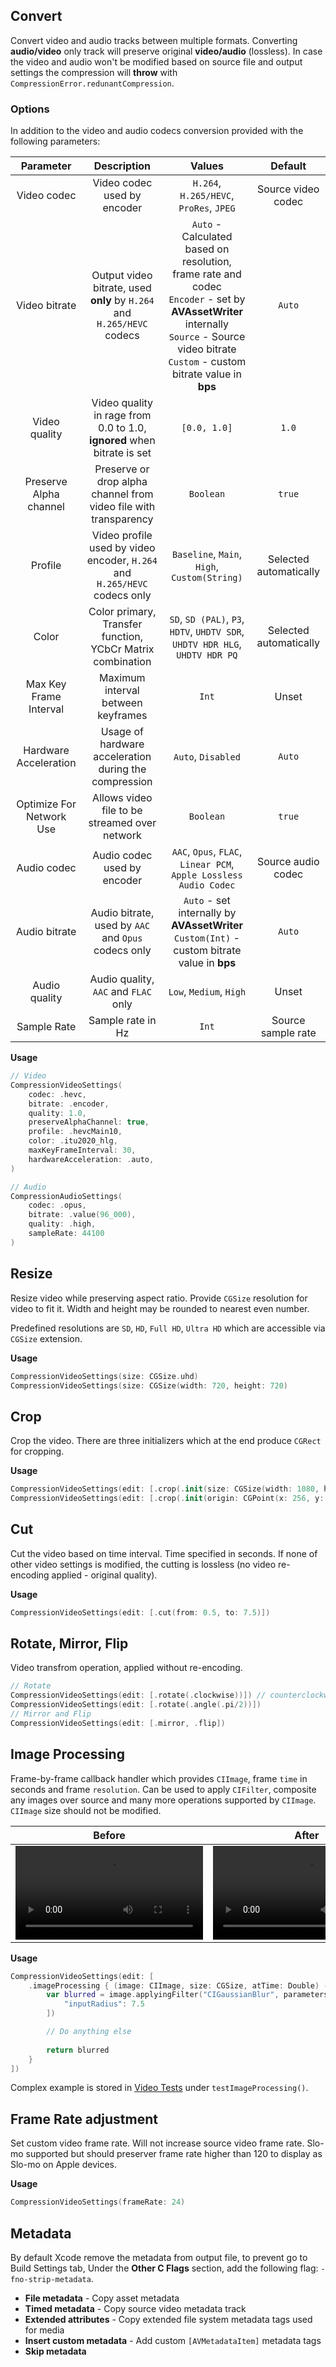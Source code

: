## Convert
Convert video and audio tracks between multiple formats. Converting __audio/video__ only track will preserve original __video/audio__ (lossless). In case the video and audio won't be modified based on source file and output settings the compression will __throw__ with ```CompressionError.redunantCompression```.

<!--__Supported video codecs:__
- H.264
- H.265/HEVC
- ProRes
- JPEG

> Additionally decoding is supported for: H.263, MPEG-1, MPEG-2, MPEG-4 Part 2

__Supported audio codecs:__
- AAC
- Opus
- FLAC
- Linear PCM
- Apple Lossless

### Options
In addition to the video and audio codecs, you can also set the following parameters:-->

### Options
In addition to the video and audio codecs conversion provided with the following parameters:

| Parameter | Description | Values | Default |
| :---: | :---: | :---: | :---: |
| Video codec | Video codec used by encoder | `H.264`, `H.265/HEVC`, `ProRes`, `JPEG` | Source video codec |
| Video bitrate | Output video bitrate, used __only__ by `H.264` and `H.265/HEVC` codecs | `Auto` - Calculated based on resolution, frame rate and codec</br> `Encoder` - set by __AVAssetWriter__ internally</br>`Source` - Source video bitrate</br>`Custom` - custom bitrate value in __bps__ | `Auto` |
| Video quality | Video quality in rage from 0.0 to 1.0, __ignored__ when bitrate is set | `[0.0, 1.0]` | `1.0` |
| Preserve Alpha channel | Preserve or drop alpha channel from video file with transparency | `Boolean` | `true` |
| Profile | Video profile used by video encoder, `H.264` and `H.265/HEVC` codecs only | `Baseline`, `Main`, `High`, `Custom(String)` | Selected automatically |
| Color | Color primary, Transfer function, YCbCr Matrix combination | `SD`, `SD (PAL)`, `P3`, `HDTV`, `UHDTV SDR`, `UHDTV HDR HLG`, `UHDTV HDR PQ` | Selected automatically |
| Max Key Frame Interval | Maximum interval between keyframes | `Int` | Unset |
| Hardware Acceleration | Usage of hardware acceleration during the compression | `Auto`, `Disabled` | `Auto` |
| Optimize For Network Use | Allows video file to be streamed over network | `Boolean` | `true` |
| Audio codec | Audio codec used by encoder | `AAC`, `Opus`, `FLAC`, `Linear PCM`, `Apple Lossless Audio Codec` | Source audio codec |
| Audio bitrate | Audio bitrate, used by `AAC` and `Opus` codecs only | `Auto` - set internally by __AVAssetWriter__</br>`Custom(Int)` - custom bitrate value in __bps__ | `Auto` |
| Audio quality | Audio quality, `AAC` and `FLAC` only | `Low`, `Medium`, `High` | Unset |
| Sample Rate | Sample rate in Hz | `Int` | Source sample rate |

__Usage__
```Swift
// Video
CompressionVideoSettings(
    codec: .hevc,
    bitrate: .encoder,
    quality: 1.0,
    preserveAlphaChannel: true,
    profile: .hevcMain10,
    color: .itu2020_hlg,
    maxKeyFrameInterval: 30,
    hardwareAcceleration: .auto,
)

// Audio
CompressionAudioSettings(
    codec: .opus,
    bitrate: .value(96_000),
    quality: .high,
    sampleRate: 44100
)
```

## Resize
Resize video while preserving aspect ratio. Provide `CGSize` resolution for video to fit it. Width and height may be rounded to nearest even number.

Predefined resolutions are `SD`, `HD`, `Full HD`, `Ultra HD` which are accessible via `CGSize` extension.

__Usage__
```Swift
CompressionVideoSettings(size: CGSize.uhd)
CompressionVideoSettings(size: CGSize(width: 720, height: 720)
```

## Crop
Crop the video. There are three initializers which at the end produce `CGRect` for cropping.

__Usage__
```Swift
CompressionVideoSettings(edit: [.crop(.init(size: CGSize(width: 1080, height: 1080), aligment: .center))])
CompressionVideoSettings(edit: [.crop(.init(origin: CGPoint(x: 256, y: 256), size: CGSize(width: 1080, height: 1080)))])
```

## Cut
Cut the video based on time interval. Time specified in seconds. If none of other video settings is modified, the cutting is lossless (no video re-encoding applied - original quality).

__Usage__
```Swift
CompressionVideoSettings(edit: [.cut(from: 0.5, to: 7.5)])
```

## Rotate, Mirror, Flip
Video transfrom operation, applied without re-encoding.
```Swift
// Rotate
CompressionVideoSettings(edit: [.rotate(.clockwise))]) // counterclockwise
CompressionVideoSettings(edit: [.rotate(.angle(.pi/2))])
// Mirror and Flip
CompressionVideoSettings(edit: [.mirror, .flip])
```

## Image Processing
Frame-by-frame callback handler which provides `CIImage`, frame `time` in seconds and frame `resolution`. Can be used to apply `CIFilter`, composite any images over source and many more operations supported by `CIImage`. `CIImage` size should not be modified.

Before | After
:-: | :-:
<video src='https://github.com/starkdmi/MediaToolSwift/assets/21260939/844fddfb-98a4-46e1-a65c-7dbedea5bdfb' type='video/quicktime; codecs=hvc1'/> | <video src='https://github.com/starkdmi/MediaToolSwift/assets/21260939/cb23174a-85d1-4b41-b04f-df67e81ba849' type='video/quicktime; codecs=hvc1'/>

__Usage__
```Swift
CompressionVideoSettings(edit: [
    .imageProcessing { (image: CIImage, size: CGSize, atTime: Double) -> CIImage in
        var blurred = image.applyingFilter("CIGaussianBlur", parameters: [
            "inputRadius": 7.5
        ])

        // Do anything else
        
        return blurred
    }
])
```
Complex example is stored in [Video Tests](Tests/VideoTests.swift#:~:text=testImageProcessing) under `testImageProcessing()`.

## Frame Rate adjustment
Set custom video frame rate. Will not increase source video frame rate. Slo-mo supported but should preserver frame rate higher than 120 to display as Slo-mo on Apple devices.

__Usage__
```Swift
CompressionVideoSettings(frameRate: 24)
```

## Metadata
By default Xcode remove the metadata from output file, to prevent go to Build Settings tab, Under the __Other C Flags__ section, add the following flag: ```-fno-strip-metadata```.
- __File metadata__ - Copy asset metadata
- __Timed metadata__ - Copy source video metadata track
- __Extended attributes__ - Copy extended file system metadata tags used for media
- __Insert custom metadata__ - Add custom `[AVMetadataItem]` metadata tags
- __Skip metadata__
